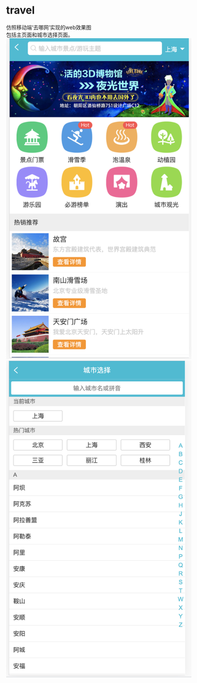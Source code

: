 # travel
仿照移动端‘去哪网’实现的web效果图  
包括主页面和城市选择页面。  
![avatar](https://github.com/julianneliu/travel/blob/main/i2.png)
![avatar](https://github.com/julianneliu/travel/blob/main/image.png)

